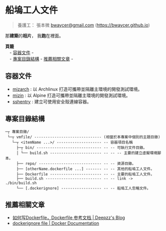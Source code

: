 船塢工人文件
=======


> 養護工： 張本微 <bwaycer@gmail.com> (https://bwaycer.github.io)

那**建築**的**相片**， 我**跑**在裡面。



**頁籤**<br>
　- [容器文件](#容器文件) -<br />
　- [專案目錄結構](#專案目錄結構) - [推薦相關文章](#推薦相關文章) -



## 容器文件


* [mizarch](./mizarch) : 以 Archlinux 打造可攜帶並隔離主環境的開發測試環境。
* [mizin](./mizin)     : 以 Alpine 打造可攜帶並隔離主環境的開發測試環境。
* [sshentry](./sshentry) : 建立可使用安全殼連線容器。



## 專案目錄結構


```
─┬ 專案目錄/
 └─┬ vmfile/ ------------------------------ (相當於本專案中個別的主題目錄)
   └─┬ <itemName ...>/ -------------------- -- 容器項目名稱
     ├─┬ bin/ ----------------------------- -- -- 可執行文件目錄。
     │ └── build.sh ----------------------- -- -- -- 主要的建立虛擬環境腳本。
     ├── repo/ ---------------------------- -- -- 資源目錄。
     ├── [otherName.dockerfile ...] ------- -- -- 其他的船塢工人文件。
     ├── Dockerfile ----------------------- -- -- 主要的船塢工人文件。
     ├── build.sh ------------------------- -- -- link -> ./bin/build.sh
     └── [.dockerignore] ------------------ -- -- 船塢工人忽略文件。
```



## 推薦相關文章


* [如何写Dockerfile，Dockerfile 参考文档 | Deepzz's Blog](https://deepzz.com/post/dockerfile-reference.html)
* [dockerignore file | Docker Documentation](https://docs.docker.com/engine/reference/builder/#dockerignore-file)

